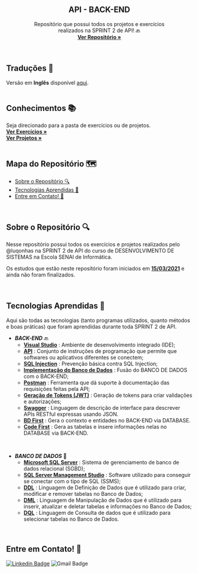   <h2 align="center">API - BACK-END</h2>

  <p align="center">
    Repositório que possui todos os projetos e exercícios <br>realizados na SPRINT 2 de API! 🔙
    <br />
    <a href="https://github.com/luqonhas/SENAI_SEMESTER2_SPRINT2"><strong> Ver Repositório
    »</strong></a>
    <br />
    <br />
    <br />
  </p>
</p>

## Traduções 👅
Versão em **Inglês** disponível [aqui](https://github.com/luqonhas/SENAI_SEMESTER2_SPRINT2_API/blob/master/README_en-us.md).
<br>
<br>

## Conhecimentos 📚
Seja direcionado para a pasta de exercícios ou de projetos.
<br />
<a href="https://github.com/luqonhas/SENAI_SEMESTER2_SPRINT2_API/tree/main/EXERCISES"><strong> Ver Exercícios
»</strong></a>
<br />
<a href="https://github.com/luqonhas/SENAI_SEMESTER2_SPRINT2_API/tree/main/PROJECTS"><strong> Ver Projetos
»</strong></a>
<br>
<br>

## Mapa do Repositório 🗺️

* [Sobre o Repositório 🔍](#about)
* [Tecnologias Aprendidas 🤖](#tec)
* [Entre em Contato! 🎉](#contact)
<br>
<div id='about'/>

## Sobre o Repositório 🔍
Nesse repositório possui todos os exercícios e projetos realizados pelo @luqonhas na SPRINT 2 de API do curso de DESENVOLVIMENTO DE SISTEMAS na Escola SENAI de Informática.

Os estudos que estão neste repositório foram iniciados em <ins>**15/03/2021**</ins> e ainda não foram finalizados.
<br>
<br>
<br>

<div id = "tec"/>

## Tecnologias Aprendidas 🤖
Aqui são todas as tecnologias (tanto programas utilizados, quanto métodos e boas práticas) que foram aprendidas durante toda SPRINT 2 de API.

* _**BACK-END**_ 🔙
  * **<ins>Visual Studio**</ins> : Ambiente de desenvolvimento integrado (IDE);
  * **<ins>API**</ins> : Conjunto de instruções de programação que permite que softwares ou aplicativos diferentes se conectem;
  * **<ins>SQL Injection**</ins> : Prevenção básica contra SQL Injection;
  * **<ins>Implementação do Banco de Dados**</ins> : Fusão do BANCO DE DADOS com o BACK-END;
  * **<ins>Postman**</ins> : Ferramenta que dá suporte à documentação das requisições feitas pela API;
  * **<ins>Geração de Tokens (JWT)**</ins> : Geração de tokens para criar validações e autorizações;
  * **<ins>Swagger**</ins> : Linguagem de descrição de interface para descrever APIs RESTful expressas usando JSON.
  * **<ins>BD First**</ins> : Gera o contexto e entidades no BACK-END via DATABASE.
  * **<ins>Code First**</ins> : Gera as tabelas e insere informações nelas no DATABASE via BACK-END.
<br>

* _**BANCO DE DADOS**_ 🎲
  * **<ins>Microsoft SQL Server**</ins> : Sistema de gerenciamento de banco de dados relacional (SGBD);
  * **<ins>SQL Server Management Studio**</ins> : Software utilizado para conseguir se conectar com o tipo de SQL (SSMS);
  * **<ins>DDL**</ins> : Linguagem de Definição de Dados que é utilizado para criar, modificar e remover tabelas no Banco de Dados;
  * **<ins>DML**</ins> : Linguagem de Manipulação de Dados que é utilizado para inserir, atualizar e deletar tabelas e informações no Banco de Dados;
  * **<ins>DQL**</ins> : Linguagem de Consulta de dados que é utilizado para selecionar tabelas no Banco de Dados.
<br>
<div id="contact"/>

## Entre em Contato! 🎉
[![Linkedin Badge](https://img.shields.io/badge/-Lucas%20Apolinário-%231572B6?style=flat-square&logo=Linkedin&logoColor=white&link=https://www.linkedin.com/in/luqonhas/)](https://www.linkedin.com/in/luqonhas/)
![Gmail Badge](https://img.shields.io/badge/-apolinariodev@gmail.com-CC2927?style=flat-square&logo=Gmail&logoColor=white)
